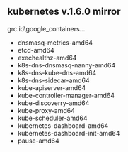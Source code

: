 ## kubernetes v.1.6.0 mirror 

grc.io\google_containers\...

- dnsmasq-metrics-amd64
- etcd-amd64
- exechealthz-amd64
- k8s-dns-dnsmasq-nanny-amd64
- k8s-dns-kube-dns-amd64
- k8s-dns-sidecar-amd64
- kube-apiserver-amd64
- kube-controller-manager-amd64
- kube-discoverry-amd64
- kube-proxy-amd64
- kube-scheduler-amd64
- kubernetes-dashboard-amd64
- kubernetes-dashboard-init-amd64
- pause-amd64